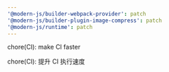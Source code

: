 ```yaml
---
'@modern-js/builder-webpack-provider': patch
'@modern-js/builder-plugin-image-compress': patch
'@modern-js/runtime': patch
---
```


chore(CI): make CI faster

chore(CI): 提升 CI 执行速度
